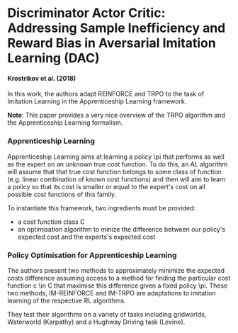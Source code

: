 # Discriminator Actor Critic: Addressing Sample Inefficiency and Reward Bias in Aversarial Imitation Learning (DAC)
#### Krostrikov et al. (2018)

In this work, the authors adapt REINFORCE and TRPO to the task of Imitation Learning in the Apprenticeship Learning framework.

**Note**: This paper provides a very nice overview of the TRPO algorithm and the Apprenticeship Learning formalism.

### Apprenticeship Learning

Apprenticeship Learning aims at learning a policy \pi that performs as well as the expert on an unknown true cost function. To do this, an AL algorithm will assume that that true cost function belongs to some class of function (e.g. linear combination of known cost functions) and then will aim to learn a policy so that its cost is smaller or equal to the expert's cost on all possible cost functions of this family.

To instantiate this framework, two ingredients must be provided:
  * a cost function class C
  * an optimisation algorithm to minize the difference between our policy's expected cost and the experts's expected cost

### Policy Optimisation for Apprenticeship Learning

The authors present two methods to approximately minimize the expected costs difference assuming access to a method for finding the particular cost function c \in C that maximise this difference given a fixed policy \pi. These two methods, IM-REINFORCE and IM-TRPO are adaptations to imitation learning of the respective RL algorithms.

They test their algorithms on a variety of tasks including gridworlds, Waterworld (Karpathy) and a Hughway Driving task (Levine).
